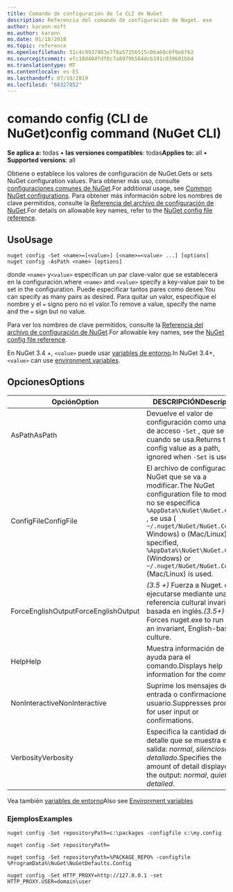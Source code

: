 ```yaml
---
title: Comando de configuración de la CLI de NuGet
description: Referencia del comando de configuración de Nuget. exe
author: karann-msft
ms.author: karann
ms.date: 01/18/2018
ms.topic: reference
ms.openlocfilehash: 51c4c9937483e7f8a57356515c06a60c0f9e6f62
ms.sourcegitcommit: efc18d484fdf0c7a8979b564dcb191c030601bb4
ms.translationtype: MT
ms.contentlocale: es-ES
ms.lasthandoff: 07/18/2019
ms.locfileid: "68327852"
---
```

# <a name="config-command-nuget-cli"></a><span data-ttu-id="dbead-103">comando config (CLI de NuGet)</span><span class="sxs-lookup"><span data-stu-id="dbead-103">config command (NuGet CLI)</span></span>

<span data-ttu-id="dbead-104">**Se aplica a:** todas &bullet; **las versiones compatibles**: todas</span><span class="sxs-lookup"><span data-stu-id="dbead-104">**Applies to:** all &bullet; **Supported versions**: all</span></span>

<span data-ttu-id="dbead-105">Obtiene o establece los valores de configuración de NuGet.</span><span class="sxs-lookup"><span data-stu-id="dbead-105">Gets or sets NuGet configuration values.</span></span> <span data-ttu-id="dbead-106">Para obtener más uso, consulte [configuraciones comunes de NuGet](../../consume-packages/configuring-nuget-behavior.md).</span><span class="sxs-lookup"><span data-stu-id="dbead-106">For additional usage, see [Common NuGet configurations](../../consume-packages/configuring-nuget-behavior.md).</span></span> <span data-ttu-id="dbead-107">Para obtener más información sobre los nombres de clave permitidos, consulte la [Referencia del archivo de configuración de NuGet](../nuget-config-file.md).</span><span class="sxs-lookup"><span data-stu-id="dbead-107">For details on allowable key names, refer to the [NuGet config file reference](../nuget-config-file.md).</span></span>

## <a name="usage"></a><span data-ttu-id="dbead-108">Uso</span><span class="sxs-lookup"><span data-stu-id="dbead-108">Usage</span></span>

```cli
nuget config -Set <name>=[<value>] [<name>=<value> ...] [options]
nuget config -AsPath <name> [options]
```

<span data-ttu-id="dbead-109">donde `<name>` y`<value>` especifican un par clave-valor que se establecerá en la configuración.</span><span class="sxs-lookup"><span data-stu-id="dbead-109">where `<name>` and `<value>` specify a key-value pair to be set in the configuration.</span></span> <span data-ttu-id="dbead-110">Puede especificar tantos pares como desee.</span><span class="sxs-lookup"><span data-stu-id="dbead-110">You can specify as many pairs as desired.</span></span> <span data-ttu-id="dbead-111">Para quitar un valor, especifique el nombre y el `=` signo pero no el valor.</span><span class="sxs-lookup"><span data-stu-id="dbead-111">To remove a value, specify the name and the `=` sign but no value.</span></span>

<span data-ttu-id="dbead-112">Para ver los nombres de clave permitidos, consulte la [Referencia del archivo de configuración de NuGet](../nuget-config-file.md).</span><span class="sxs-lookup"><span data-stu-id="dbead-112">For allowable key names, see the [NuGet config file reference](../nuget-config-file.md).</span></span>

<span data-ttu-id="dbead-113">En NuGet 3.4 +, `<value>` puede usar [variables de entorno](cli-ref-environment-variables.md).</span><span class="sxs-lookup"><span data-stu-id="dbead-113">In NuGet 3.4+, `<value>` can use [environment variables](cli-ref-environment-variables.md).</span></span>

## <a name="options"></a><span data-ttu-id="dbead-114">Opciones</span><span class="sxs-lookup"><span data-stu-id="dbead-114">Options</span></span>

| <span data-ttu-id="dbead-115">Opción</span><span class="sxs-lookup"><span data-stu-id="dbead-115">Option</span></span> | <span data-ttu-id="dbead-116">DESCRIPCIÓN</span><span class="sxs-lookup"><span data-stu-id="dbead-116">Description</span></span> |
| --- | --- |
| <span data-ttu-id="dbead-117">AsPath</span><span class="sxs-lookup"><span data-stu-id="dbead-117">AsPath</span></span> | <span data-ttu-id="dbead-118">Devuelve el valor de configuración como una ruta de acceso `-Set` , que se omite cuando se usa.</span><span class="sxs-lookup"><span data-stu-id="dbead-118">Returns the config value as a path, ignored when `-Set` is used.</span></span> |
| <span data-ttu-id="dbead-119">ConfigFile</span><span class="sxs-lookup"><span data-stu-id="dbead-119">ConfigFile</span></span> | <span data-ttu-id="dbead-120">El archivo de configuración de NuGet que se va a modificar.</span><span class="sxs-lookup"><span data-stu-id="dbead-120">The NuGet configuration file to modify.</span></span> <span data-ttu-id="dbead-121">Si no se especifica `%AppData%\NuGet\NuGet.Config` , se usa ( `~/.nuget/NuGet/NuGet.Config` Windows) o (Mac/Linux).</span><span class="sxs-lookup"><span data-stu-id="dbead-121">If not specified, `%AppData%\NuGet\NuGet.Config` (Windows) or `~/.nuget/NuGet/NuGet.Config` (Mac/Linux) is used.</span></span>|
| <span data-ttu-id="dbead-122">ForceEnglishOutput</span><span class="sxs-lookup"><span data-stu-id="dbead-122">ForceEnglishOutput</span></span> | <span data-ttu-id="dbead-123">*(3.5 +)* Fuerza a Nuget. exe a ejecutarse mediante una referencia cultural invariable basada en inglés.</span><span class="sxs-lookup"><span data-stu-id="dbead-123">*(3.5+)* Forces nuget.exe to run using an invariant, English-based culture.</span></span> |
| <span data-ttu-id="dbead-124">Help</span><span class="sxs-lookup"><span data-stu-id="dbead-124">Help</span></span> | <span data-ttu-id="dbead-125">Muestra información de ayuda para el comando.</span><span class="sxs-lookup"><span data-stu-id="dbead-125">Displays help information for the command.</span></span> |
| <span data-ttu-id="dbead-126">NonInteractive</span><span class="sxs-lookup"><span data-stu-id="dbead-126">NonInteractive</span></span> | <span data-ttu-id="dbead-127">Suprime los mensajes de entrada o confirmaciones de usuario.</span><span class="sxs-lookup"><span data-stu-id="dbead-127">Suppresses prompts for user input or confirmations.</span></span> |
| <span data-ttu-id="dbead-128">Verbosity</span><span class="sxs-lookup"><span data-stu-id="dbead-128">Verbosity</span></span> | <span data-ttu-id="dbead-129">Especifica la cantidad de detalle que se muestra en la salida: *normal*, *silenciosa*, *detallado*.</span><span class="sxs-lookup"><span data-stu-id="dbead-129">Specifies the amount of detail displayed in the output: *normal*, *quiet*, *detailed*.</span></span> |

<span data-ttu-id="dbead-130">Vea también [variables de entorno](cli-ref-environment-variables.md)</span><span class="sxs-lookup"><span data-stu-id="dbead-130">Also see [Environment variables](cli-ref-environment-variables.md)</span></span>

### <a name="examples"></a><span data-ttu-id="dbead-131">Ejemplos</span><span class="sxs-lookup"><span data-stu-id="dbead-131">Examples</span></span>

```cli
nuget config -Set repositoryPath=c:\packages -configfile c:\my.config

nuget config -Set repositoryPath=

nuget config -Set repositoryPath=%PACKAGE_REPO% -configfile %ProgramData%\NuGet\NuGetDefaults.Config

nuget config -Set HTTP_PROXY=http://127.0.0.1 -set HTTP_PROXY.USER=domain\user
```
